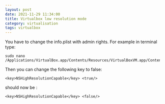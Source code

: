 ```yaml
---
layout: post
date: 2021-11-29 11:34:00
title: Virtualbox low resolution mode
category: virtualisation
tags: virtualbox
---
```


You have to change the info.plist with admin rights. For example in terminal type:
```
sudo nano /Applications/VirtualBox.app/Contents/Resources/VirtualBoxVM.app/Contents/Info.plist
```

Then you can change the following key to false:
```
<key>NSHighResolutionCapable</key> <true/>
```
should now be :
```
<key>NSHighResolutionCapable</key> <false/>
```

